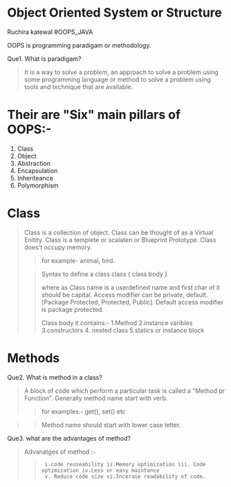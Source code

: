 # Object Oriented System or Structure

Ruchira katewal
#OOPS_JAVA


OOPS is programming paradigam or methodology.

Que1. What is paradigam?

> It is a way to solve a problem, an approach to solve a problem using some programming language or method to solve 
  a problem using tools and technique that are available.

# Their are "Six" main pillars of OOPS:- 
1. Class
2. Object
3. Abstraction
4. Encapsulation
5. Inheriteance
6. Polymorphism

# Class 

>Class is a collection of object. 
>Class can be thought of as a Virtual Enitity.
>Class is a templete or scalaten or Blueprint Prototype.
>Class does't occupy memory.
>>for example- animal, bird.
>
>>Syntax to define a class
>> <Access modifier > class <className>
>>{
>>      class body
>>}
>>
>>where as Class name is a userdefined name and first char of it should be capital.
>>         Access modifier can be private, default.[Package Protected, Protected, Public].
>>         Default access modifier is package protected.
>>
>> Class body it contains:- 
>>      1.Method 2.instance varibles 3.constructors 4. nested class 5.statics or instance block

# Methods
 
Que2. What is method in a class?

>A block of code which perform a particular task is called a "Method pr Function".
>Generally method name start with verb.
>>for examples:- get(), set() etc

>>Method name should start with lower case letter.

Que3. what are the advantages of method?

>Advanatges of method :-
>>      i.code reuseability ii.Memory optimization iii. Code optimization iv.Less or easy maintance
>>      v. Reduce code size vi.Incerase readability of code.
